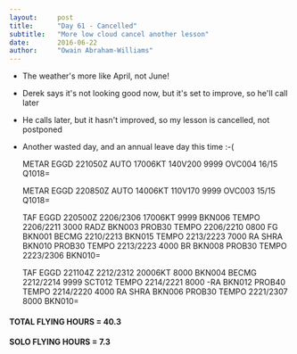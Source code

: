 ```yaml
---
layout:     post
title:      "Day 61 - Cancelled"
subtitle:   "More low cloud cancel another lesson"
date:       2016-06-22
author:     "Owain Abraham-Williams"
---
```


 * The weather's more like April, not June!
 * Derek says it's not looking good now, but it's set to improve, so he'll call later
 * He calls later, but it hasn't improved, so my lesson is cancelled, not postponed
 * Another wasted day, and an annual leave day this time :-(

    METAR EGGD 221050Z AUTO 17006KT 140V200 9999 OVC004 16/15
               Q1018=

    METAR EGGD 220850Z AUTO 14006KT 110V170 9999 OVC003 15/15
               Q1018=

    TAF EGGD 220500Z 2206/2306 17006KT 9999 BKN006
             TEMPO 2206/2211 3000 RADZ BKN003
             PROB30 TEMPO 2206/2210 0800 FG BKN001
             BECMG 2210/2213 BKN015
             TEMPO 2213/2223 7000 RA SHRA BKN010
             PROB30 TEMPO 2213/2223 4000 BR BKN008
             PROB30 TEMPO 2223/2306 BKN010=

    TAF EGGD 221104Z 2212/2312 20006KT 8000 BKN004
             BECMG 2212/2214 9999 SCT012
             TEMPO 2214/2221 8000 -RA BKN012
             PROB40 TEMPO 2214/2220 4000 RA SHRA BKN006
             PROB30 TEMPO 2221/2307 8000 BKN010=

#### TOTAL FLYING HOURS = 40.3

#### SOLO FLYING HOURS = 7.3